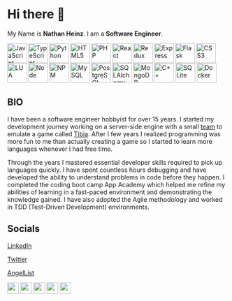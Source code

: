 # Hi there 👋
My Name is <b>Nathan Heinz</b>. I am a <b>Software Engineer</b>.

<img align="left" alt="JavaScript" width="45px" src="https://cdn.jsdelivr.net/gh/devicons/devicon/icons/javascript/javascript-original.svg" />
<img align="left" alt="TypeScript" width="45px" src="https://cdn.jsdelivr.net/gh/devicons/devicon/icons/typescript/typescript-original.svg" />
<img align="left" alt="Python" width="45px" src="https://cdn.jsdelivr.net/gh/devicons/devicon/icons/python/python-original.svg" />
<img align="left" alt="HTML5" width="45px" src="https://cdn.jsdelivr.net/gh/devicons/devicon/icons/html5/html5-original-wordmark.svg" />
<img align="left" alt="PHP" width="45px" src="https://cdn.jsdelivr.net/gh/devicons/devicon/icons/php/php-original.svg" />
<img alt="CSS3" width="45px" src="https://cdn.jsdelivr.net/gh/devicons/devicon/icons/css3/css3-original-wordmark.svg" />
<img align="left" alt="React" width="45px" src="https://cdn.jsdelivr.net/gh/devicons/devicon/icons/react/react-original-wordmark.svg" />
<img align="left" alt="Redux" width="45px" src="https://cdn.jsdelivr.net/gh/devicons/devicon/icons/redux/redux-original.svg" />
<img align="left" alt="Express" width="45px" src="https://cdn.jsdelivr.net/gh/devicons/devicon/icons/express/express-original-wordmark.svg" />
<img align="left" alt="Flask" width="45px" src="https://cdn.jsdelivr.net/gh/devicons/devicon/icons/flask/flask-original-wordmark.svg" />
<img align="left" alt="LUA" width="45px" src="https://cdn.jsdelivr.net/gh/devicons/devicon/icons/lua/lua-original-wordmark.svg" />
<img alt="C++" width="45px" src="https://cdn.jsdelivr.net/gh/devicons/devicon/icons/cplusplus/cplusplus-original.svg" />
<img align="left" alt="Node" width="45px" src="https://cdn.jsdelivr.net/gh/devicons/devicon/icons/nodejs/nodejs-original-wordmark.svg" />
<img align="left" alt="NPM" width="45px" src="https://cdn.jsdelivr.net/gh/devicons/devicon/icons/npm/npm-original-wordmark.svg" />
<img align="left" alt="MySQL" width="45px" src="https://cdn.jsdelivr.net/gh/devicons/devicon/icons/mysql/mysql-original-wordmark.svg" />
<img align="left" alt="PostgreSQL" width="45px" src="https://cdn.jsdelivr.net/gh/devicons/devicon/icons/postgresql/postgresql-original-wordmark.svg" />
<img align="left" alt="SQLAlchemy" width="45px" src="https://cdn.jsdelivr.net/gh/devicons/devicon/icons/sqlalchemy/sqlalchemy-original.svg" />
<img alt="SQLite" width="45px" src="https://cdn.jsdelivr.net/gh/devicons/devicon/icons/sqlite/sqlite-original-wordmark.svg" />
<img align="left" alt="MongoDB" width="45px" src="https://cdn.jsdelivr.net/gh/devicons/devicon/icons/mongodb/mongodb-plain-wordmark.svg" />
<img alt="Docker" width="45px" src="https://cdn.jsdelivr.net/gh/devicons/devicon/icons/docker/docker-original-wordmark.svg" />

## BIO
I have been a software engineer hobbyist for over 15 years. I started my development journey working on a server-side engine with a small [team](https://github.com/otland/forgottenserver) to emulate a game called [Tibia](https://tibia.com). After I few years I realized programming was more fun to me than actually creating a game so I started to learn more languages whenever I had free time.

Through the years I mastered essential developer skills required to pick up languages quickly. I have spent countless hours debugging and have developed the ability to understand problems in code before they happen. I completed the coding boot camp App Academy which helped me refine my abilities of learning in a fast-paced environment and demonstrating the knowledge gained. I have also adopted the Agile methodology and worked in TDD (Test-Driven Development) environments.

## Socials
[LinkedIn](https://www.linkedin.com/in/nathan-heinz-5b3718231/)

[Twitter](https://twitter.com/NRH_Developer)

[AngelList](https://wellfound.com/u/nathan-r-heinz)


<img alt="" width="26px" src="" />
<img alt="" width="26px" src="" />
<img alt="" width="26px" src="" />
<img alt="" width="26px" src="" />
<img alt="" width="26px" src="" />
